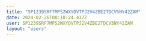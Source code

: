 ```yaml
---
title: "SP1239SRF7MPS2WXYDVTPJ2V4ZBE2TDCV5NY42ZAM"
date: 2024-02-26T08:18:24.417Z
user: SP1239SRF7MPS2WXYDVTPJ2V4ZBE2TDCV5NY42ZAM
layout: "users"
---
```

    